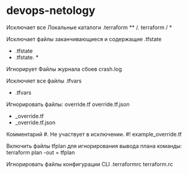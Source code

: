 # devops-netology
Исключает все Локальные каталоги .terraform
** /. terraform / *

Исключает файлы заканчивающиеся и содержащие .tfstate
* .tfstate
* .tfstate. *

Игнорирует Файлы журнала сбоев
crash.log

Исключяет все файлы .tfvars

* .tfvars

Игнорировать файлы:
override.tf
override.tf.json
* _override.tf
* _override.tf.json

Комментарий #. Не участвует в исключении.
#! example_override.tf

Включить файлы tfplan для игнорирования вывода плана команды: terraform plan -out = tfplan

Игнорировать файлы конфигурации CLI
.terraformrc
terraform.rc

